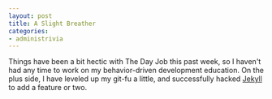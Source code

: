 ```yaml
---
layout: post
title: A Slight Breather
categories:
- administrivia
---
```

Things have been a bit hectic with The Day Job this past week, so I haven't had any time to
work on my behavior-driven development education. On the plus side, I have leveled up my git-fu
a little, and successfully hacked [Jekyll](http://github.com/mojombo/jekyll) to add a feature
or two.